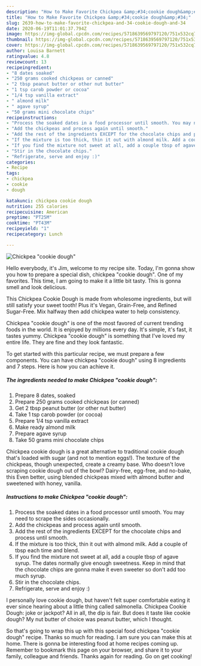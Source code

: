 ```yaml
---
description: "How to Make Favorite Chickpea &amp;#34;cookie dough&amp;#34;"
title: "How to Make Favorite Chickpea &amp;#34;cookie dough&amp;#34;"
slug: 2639-how-to-make-favorite-chickpea-and-34-cookie-dough-and-34
date: 2020-06-19T11:01:37.794Z
image: https://img-global.cpcdn.com/recipes/5718639569797120/751x532cq70/chickpea-cookie-dough-recipe-main-photo.jpg
thumbnail: https://img-global.cpcdn.com/recipes/5718639569797120/751x532cq70/chickpea-cookie-dough-recipe-main-photo.jpg
cover: https://img-global.cpcdn.com/recipes/5718639569797120/751x532cq70/chickpea-cookie-dough-recipe-main-photo.jpg
author: Louisa Barnett
ratingvalue: 4.8
reviewcount: 13
recipeingredient:
- "8 dates soaked"
- "250 grams cooked chickpeas or canned"
- "2 tbsp peanut butter or other nut butter"
- "1 tsp carob powder or cocoa"
- "1/4 tsp vanilla extract"
- " almond milk"
- " agave syrup"
- "50 grams mini chocolate chips"
recipeinstructions:
- "Process the soaked dates in a food processor until smooth. You may need to scrape the sides occasionally."
- "Add the chickpeas and process again until smooth."
- "Add the rest of the ingredients EXCEPT for the chocolate chips and process until smooth."
- "If the mixture is too thick, thin it out with almond milk. Add a couple of tbsp each time and blend."
- "If you find the mixture not sweet at all, add a couple tbsp of agave syrup. The dates normally give enough sweetness. Keep in mind that the chocolate chips are gonna make it even sweeter so don&#39;t add too much syrup."
- "Stir in the chocolate chips."
- "Refrigerate, serve and enjoy :)"
categories:
- Recipe
tags:
- chickpea
- cookie
- dough

katakunci: chickpea cookie dough 
nutrition: 255 calories
recipecuisine: American
preptime: "PT25M"
cooktime: "PT43M"
recipeyield: "1"
recipecategory: Lunch

---
```



![Chickpea &#34;cookie dough&#34;](https://img-global.cpcdn.com/recipes/5718639569797120/751x532cq70/chickpea-cookie-dough-recipe-main-photo.jpg)

Hello everybody, it's Jim, welcome to my recipe site. Today, I'm gonna show you how to prepare a special dish, chickpea &#34;cookie dough&#34;. One of my favorites. This time, I am going to make it a little bit tasty. This is gonna smell and look delicious.

This Chickpea Cookie Dough is made from wholesome ingredients, but will still satisfy your sweet tooth! Plus it&#39;s Vegan, Grain-Free, and Refined Sugar-Free. Mix halfway then add chickpea water to help consistency.

Chickpea &#34;cookie dough&#34; is one of the most favored of current trending foods in the world. It is enjoyed by millions every day. It's simple, it's fast, it tastes yummy. Chickpea &#34;cookie dough&#34; is something that I've loved my entire life. They are fine and they look fantastic.


To get started with this particular recipe, we must prepare a few components. You can have chickpea &#34;cookie dough&#34; using 8 ingredients and 7 steps. Here is how you can achieve it.

<!--inarticleads1-->

##### The ingredients needed to make Chickpea &#34;cookie dough&#34;:

1. Prepare 8 dates, soaked
1. Prepare 250 grams cooked chickpeas (or canned)
1. Get 2 tbsp peanut butter (or other nut butter)
1. Take 1 tsp carob powder (or cocoa)
1. Prepare 1/4 tsp vanilla extract
1. Make ready  almond milk
1. Prepare  agave syrup
1. Take 50 grams mini chocolate chips


Chickpea cookie dough is a great alternative to traditional cookie dough that&#39;s loaded with sugar (and not to mention eggs!). The texture of the chickpeas, though unexpected, create a creamy base. Who doesn&#39;t love scraping cookie dough out of the bowl? Dairy-free, egg-free, and no-bake, this Even better, using blended chickpeas mixed with almond butter and sweetened with honey, vanilla. 

<!--inarticleads2-->

##### Instructions to make Chickpea &#34;cookie dough&#34;:

1. Process the soaked dates in a food processor until smooth. You may need to scrape the sides occasionally.
1. Add the chickpeas and process again until smooth.
1. Add the rest of the ingredients EXCEPT for the chocolate chips and process until smooth.
1. If the mixture is too thick, thin it out with almond milk. Add a couple of tbsp each time and blend.
1. If you find the mixture not sweet at all, add a couple tbsp of agave syrup. The dates normally give enough sweetness. Keep in mind that the chocolate chips are gonna make it even sweeter so don&#39;t add too much syrup.
1. Stir in the chocolate chips.
1. Refrigerate, serve and enjoy :)


I personally love cookie dough, but haven&#39;t felt super comfortable eating it ever since hearing about a little thing called salmonella. Chickpea Cookie Dough: joke or jackpot? All in all, the dip is fair. But does it taste like cookie dough? My nut butter of choice was peanut butter, which I thought. 

So that's going to wrap this up with this special food chickpea &#34;cookie dough&#34; recipe. Thanks so much for reading. I am sure you can make this at home. There is gonna be interesting food at home recipes coming up. Remember to bookmark this page on your browser, and share it to your family, colleague and friends. Thanks again for reading. Go on get cooking!
